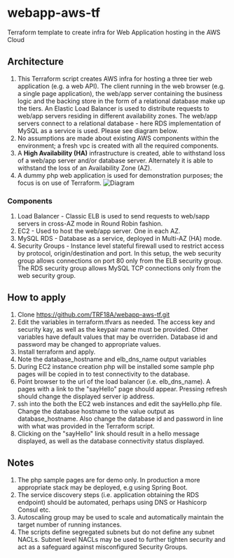 # webapp-aws-tf
Terraform template to create infra for Web Application hosting in the AWS Cloud

## Architecture
1. This Terraform script creates AWS infra for hosting a three tier web application (e.g. a web API). The client running in the web browser (e.g. a single page application), the web/app server containing the business logic and the backing store in the form of a relational database make up the tiers. An Elastic Load Balancer is used to distribute requests to web/app servers residing in different availability zones. The web/app servers connect to a relational database - here RDS implementation of MySQL as a service is used. Please see diagram below.
2. No assumptions are made about existing AWS components within the environment; a fresh vpc is created with all the required components.
3. A **High Availability (HA)** infrastructure is created, able to withstand loss of a web/app server and/or database server. Alternately it is able to withstand the loss of an Availability Zone (AZ).
4. A dummy php web application is used for demonstration purposes; the focus is on use of Terraform. 
![Diagram](https://trf18a.github.io/TerraformArch.jpg "Diagram")

### Components
1. Load Balancer - Classic ELB is used to send requests to web/sapp servers in cross-AZ mode in Round Robin fashion.
2. EC2 - Used to host the web/app server. One in each AZ.
3. MySQL RDS - Database as a service, deployed in Multi-AZ (HA) mode. 
4. Security Groups - Instance level stateful firewall used to restrict access by protocol, origin/destination and port. In this setup, the web security group allows connections on port 80 only from the ELB security group. The RDS security group allows MySQL TCP connections only from the web security group.

## How to apply
1. Clone https://github.com/TRF18A/webapp-aws-tf.git
2. Edit the variables in terraform.tfvars as needed. The access key and security kay, as well as the keypair name must be provided. Other variables have default values that may be overriden. Database id and password may be changed to appropriate values.
3. Install terraform and apply.
4. Note the database_hostname and elb_dns_name output variables 
5. During EC2 instance creation php will be installed some sample php pages will be copied in to test connectivity to the database.
6. Point browser to the url of the load balancer (i.e. elb_dns_name). A pages with a link to the "sayHello" page should appear. Pressing refresh should change the displayed server ip address.  
7. ssh into the both the EC2 web instances and edit the sayHello.php file. Change the database hostname to the value output as database_hostname. Also change the database id and password in line with what was provided in the Terraform script. 
8. Clicking on the "sayHello" link should result in a hello message displayed, as well as the database connectivity status displayed.

## Notes
1. The php sample pages are for demo only. In production a more appropriate stack may be deployed, e.g using Spring Boot.
2. The service discovery steps (i.e. application obtaining the RDS endpoint) should be automated, perhaps using DNS or Hashicorp Consul etc.
3. Autoscaling group may be used to scale and automatically maintain the target number of running instances.
4. The scripts define segregated subnets but do not define any subnet NACLs. Subnet level NACLs may be used to further tighten security and act as a safeguard against misconfigured Security Groups.
